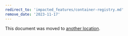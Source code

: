 ```yaml
---
redirect_to: 'impacted_features/container-registry.md'
remove_date: '2023-11-17'
---
```


This document was moved to [another location](impacted_features/container-registry.md).
